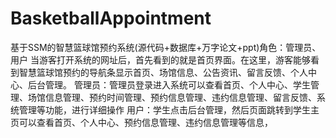 # BasketballAppointment
基于SSM的智慧篮球馆预约系统(源代码+数据库+万字论文+ppt)角色：管理员、用户  当游客打开系统的网址后，首先看到的就是首页界面。在这里，游客能够看到智慧篮球馆预约的导航条显示首页、场馆信息、公告资讯、留言反馈、个人中心、后台管理。  管理员：管理员登录进入系统可以查看首页、个人中心、学生管理、场馆信息管理、预约时间管理、预约信息管理、违约信息管理、留言反馈、系统管理等功能，进行详细操作  用户：学生点击后台管理，然后页面跳转到学生主页可以查看首页、个人中心、预约信息管理、违约信息管理等信息，
